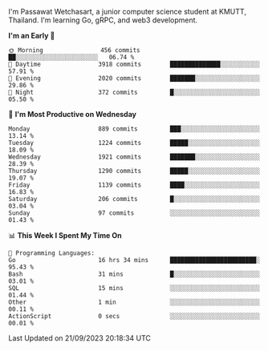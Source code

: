 
I'm Passawat Wetchasart, a junior computer science student at KMUTT, Thailand. I'm learning Go, gRPC, and web3 development.



<!--START_SECTION:waka-->
**I'm an Early 🐤** 

```text
🌞 Morning                456 commits         ██░░░░░░░░░░░░░░░░░░░░░░░   06.74 % 
🌆 Daytime                3918 commits        ██████████████░░░░░░░░░░░   57.91 % 
🌃 Evening                2020 commits        ███████░░░░░░░░░░░░░░░░░░   29.86 % 
🌙 Night                  372 commits         █░░░░░░░░░░░░░░░░░░░░░░░░   05.50 % 
```
📅 **I'm Most Productive on Wednesday** 

```text
Monday                   889 commits         ███░░░░░░░░░░░░░░░░░░░░░░   13.14 % 
Tuesday                  1224 commits        █████░░░░░░░░░░░░░░░░░░░░   18.09 % 
Wednesday                1921 commits        ███████░░░░░░░░░░░░░░░░░░   28.39 % 
Thursday                 1290 commits        █████░░░░░░░░░░░░░░░░░░░░   19.07 % 
Friday                   1139 commits        ████░░░░░░░░░░░░░░░░░░░░░   16.83 % 
Saturday                 206 commits         █░░░░░░░░░░░░░░░░░░░░░░░░   03.04 % 
Sunday                   97 commits          ░░░░░░░░░░░░░░░░░░░░░░░░░   01.43 % 
```


📊 **This Week I Spent My Time On** 

```text
💬 Programming Languages: 
Go                       16 hrs 34 mins      ████████████████████████░   95.43 % 
Bash                     31 mins             █░░░░░░░░░░░░░░░░░░░░░░░░   03.01 % 
SQL                      15 mins             ░░░░░░░░░░░░░░░░░░░░░░░░░   01.44 % 
Other                    1 min               ░░░░░░░░░░░░░░░░░░░░░░░░░   00.11 % 
ActionScript             0 secs              ░░░░░░░░░░░░░░░░░░░░░░░░░   00.01 % 
```


 Last Updated on 21/09/2023 20:18:34 UTC
<!--END_SECTION:waka-->

<!--
**markpassawat/markpassawat** is a ✨ _special_ ✨ repository because its `README.md` (this file) appears on your GitHub profile.

Here are some ideas to get you started:

- 🔭 I’m currently working on ...
- 🌱 I’m currently learning ...
- 👯 I’m looking to collaborate on ...
- 🤔 I’m looking for help with ...
- 💬 Ask me about ...
- 📫 How to reach me: ...
- 😄 Pronouns: He/Him
- ⚡ Fun fact: ...
-->
